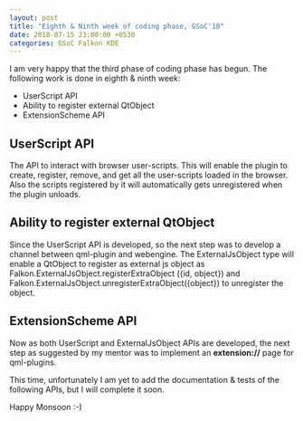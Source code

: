 ```yaml
---
layout: post
title: "Eighth & Ninth week of coding phase, GSoC'18"
date: 2018-07-15 23:00:00 +0530
categories: GSoC Falkon KDE
---
```


I am very happy that the third phase of coding phase has begun. The following work is done in eighth & ninth week:

- UserScript API
- Ability to register external QtObject
- ExtensionScheme API

## UserScript API
The API to interact with browser user-scripts. This will enable the plugin to create, register, remove, and get all the user-scripts loaded in the browser. Also the scripts registered by it will automatically gets unregistered when the plugin unloads.

## Ability to register external QtObject
Since the UserScript API is developed, so the next step was to develop a channel between qml-plugin and webengine. The ExternalJsObject type will enable a QtObject to register as external js object as Falkon.ExternalJsObject.registerExtraObject ({id, object}) and Falkon.ExternalJsObject.unregisterExtraObject({object}) to unregister the object.

## ExtensionScheme API
Now as both UserScript and ExternalJsObject APIs are developed, the next step as suggested by my mentor was to implement an **extension://** page for qml-plugins.

This time, unfortunately I am yet to add the documentation & tests of the following APIs, but I will complete it soon.

Happy Monsoon :-)
